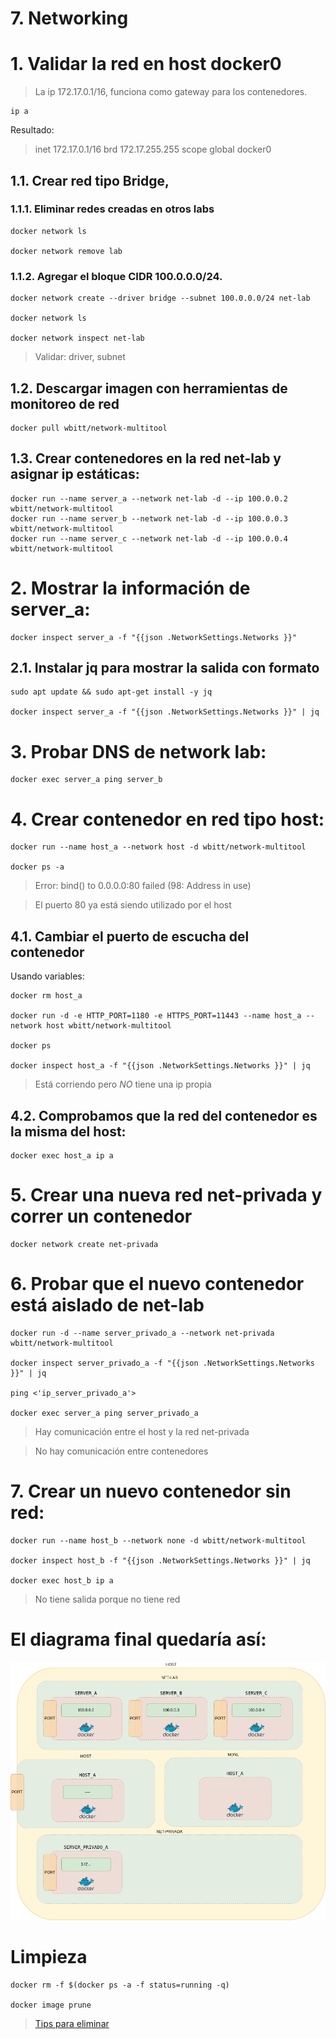 # 7. Networking <!-- omit in TOC -->

# 1. Validar la red en host docker0

> La ip 172.17.0.1/16, funciona como gateway para los contenedores.

```vim
ip a
```
Resultado:
> inet 172.17.0.1/16 brd 172.17.255.255 scope global docker0



## 1.1. Crear red tipo Bridge,

### 1.1.1. Eliminar redes creadas en otros labs
```vim
docker network ls

docker network remove lab
```
### 1.1.2. Agregar el bloque CIDR 100.0.0.0/24.

```vim
docker network create --driver bridge --subnet 100.0.0.0/24 net-lab

docker network ls

docker network inspect net-lab
```

> Validar: driver, subnet


## 1.2. Descargar imagen con herramientas de monitoreo de red
```vim
docker pull wbitt/network-multitool
```

## 1.3. Crear contenedores en la red net-lab y asignar ip estáticas:
```vim
docker run --name server_a --network net-lab -d --ip 100.0.0.2 wbitt/network-multitool
docker run --name server_b --network net-lab -d --ip 100.0.0.3 wbitt/network-multitool
docker run --name server_c --network net-lab -d --ip 100.0.0.4 wbitt/network-multitool
```

# 2. Mostrar la información de server_a:
```vim
docker inspect server_a -f "{{json .NetworkSettings.Networks }}"
```

## 2.1. Instalar jq para mostrar la salida con formato
```vim
sudo apt update && sudo apt-get install -y jq

docker inspect server_a -f "{{json .NetworkSettings.Networks }}" | jq
```

# 3. Probar DNS de network lab:
```vim
docker exec server_a ping server_b
```

# 4. Crear contenedor en red tipo host:
```vim
docker run --name host_a --network host -d wbitt/network-multitool

docker ps -a
```
> Error: bind() to 0.0.0.0:80 failed (98: Address in use)

> El puerto 80 ya está siendo utilizado por el host

## 4.1. Cambiar el puerto de escucha del contenedor

Usando variables:
```vim
docker rm host_a

docker run -d -e HTTP_PORT=1180 -e HTTPS_PORT=11443 --name host_a --network host wbitt/network-multitool

docker ps

docker inspect host_a -f "{{json .NetworkSettings.Networks }}" | jq
```
> Está corriendo pero *NO* tiene una ip propia

## 4.2. Comprobamos que la red del contenedor es la misma del host:

```vim
docker exec host_a ip a
```

# 5. Crear una nueva red net-privada y correr un contenedor

```vim
docker network create net-privada
```

# 6. Probar que el nuevo contenedor está aislado de net-lab
```vim
docker run -d --name server_privado_a --network net-privada wbitt/network-multitool

docker inspect server_privado_a -f "{{json .NetworkSettings.Networks }}" | jq

ping <'ip_server_privado_a'>

docker exec server_a ping server_privado_a
```

> Hay comunicación entre el host y la red net-privada

> No hay comunicación entre contenedores

# 7. Crear un nuevo contenedor sin red:
```vim
docker run --name host_b --network none -d wbitt/network-multitool

docker inspect host_b -f "{{json .NetworkSettings.Networks }}" | jq

docker exec host_b ip a
```
> No tiene salida porque no tiene red

# El diagrama final quedaría así:

![docker](./static/assets/img/network.png)

# Limpieza
```vim
docker rm -f $(docker ps -a -f status=running -q)

docker image prune
```
> [Tips para eliminar](https://www.digitalocean.com/community/tutorials/how-to-remove-docker-images-containers-and-volumes)

